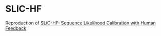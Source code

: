 # SLIC-HF

Reproduction of [SLiC-HF: Sequence Likelihood Calibration with Human Feedback](https://arxiv.org/abs/2305.10425)
